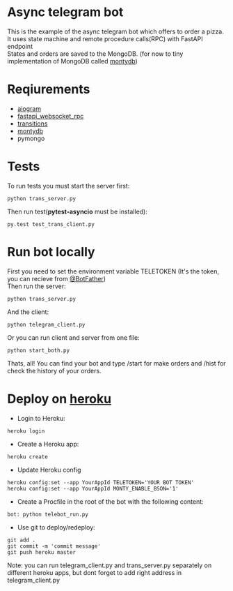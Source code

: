# **Async telegram bot**

This is the example of the async telegram bot which offers to order a pizza.<br/>
It uses state machine and remote procedure calls(RPC) with FastAPI endpoint<br/>
States and orders are saved to the MongoDB. (for now to tiny implementation of MongoDB called [montydb](https://github.com/davidlatwe/montydb))

# Reqiurements
- [aiogram](https://github.com/aiogram/aiogram)
- [fastapi_websocket_rpc](https://github.com/authorizon/fastapi_websocket_rpc)
- [transitions](https://github.com/pytransitions/transitions)
- [montydb](https://github.com/davidlatwe/montydb)
- pymongo

# Tests
To run tests you must start the server first:
```
python trans_server.py
```
Then run test(**pytest-asyncio** must be installed):
```
py.test test_trans_client.py
```
# Run bot locally
First you need to set the environment variable TELETOKEN (It's the token, you can recieve from [@BotFather](https://t.me/botfather))<br/>
Then run the server:
```
python trans_server.py
```
And the client:
```
python telegram_client.py
```
Or you can run client and server from one file:
```
python start_both.py
```
Thats, all! You can find your bot and type /start for make orders and /hist for check the history of your orders.
# Deploy on [heroku](https://www.heroku.com/)
- Login to Heroku:
```
heroku login
```
- Create a Heroku app:
```
heroku create
```
- Update Heroku config
```
heroku config:set --app YourAppId TELETOKEN='YOUR BOT TOKEN'
heroku config:set --app YourAppId MONTY_ENABLE_BSON='1'
```
- Create a Procfile in the root of the bot with the following content:
```
bot: python telebot_run.py
```
- Use git to deploy/redeploy:
```
git add .
git commit -m 'commit message'
git push heroku master
```
Note: you can run telegram_client.py and trans_server.py separately on different heroku apps, but dont forget to add right address in telegram_client.py